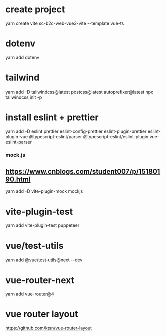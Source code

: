 # create project

yarn create vite sc-b2c-web-vue3-vite --template vue-ts

# dotenv

yarn add dotenv

# tailwind

yarn add -D tailwindcss@latest postcss@latest autoprefixer@latest npx tailwindcss init -p

# install eslint + prettier

yarn add -D eslint prettier eslint-config-prettier eslint-plugin-prettier eslint-plugin-vue @typescript-eslint/parser @typescript-eslint/eslint-plugin vue-eslint-parser

### mock.js

## https://www.cnblogs.com/student007/p/15180190.html

yarn add -D vite-plugin-mock mockjs

# vite-plugin-test

yarn add vite-plugin-test puppeteer

# vue/test-utils

yarn add @vue/test-utils@next --dev

# vue-router-next

yarn add vue-router@4

# vue router layout

https://github.com/ktsn/vue-router-layout
